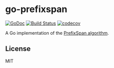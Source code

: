# go-prefixspan

[![GoDoc](https://godoc.org/github.com/emersion/go-prefixspan?status.svg)](https://godoc.org/github.com/emersion/go-prefixspan)
[![Build Status](https://travis-ci.org/emersion/go-prefixspan.svg?branch=master)](https://travis-ci.org/emersion/go-prefixspan)
[![codecov](https://codecov.io/gh/emersion/go-prefixspan/branch/master/graph/badge.svg)](https://codecov.io/gh/emersion/go-prefixspan)

A Go implementation of the
[PrefixSpan algorithm](http://hanj.cs.illinois.edu/pdf/span01.pdf).

## License

MIT
